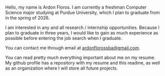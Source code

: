 Hello, my name is Ardon Floros.
I am currently a freshman Computer Science major studying at Purdue University, which I plan to graduate from in the spring of 2026.

I am interested in any and all research / internship opportunities. Because I plan to graduate in three years, I would like to gain as much experience as possible before entering the job search when I graduate.

You can contact me through email at ardonflorossba@gmail.com.

You can read pretty much everything important about me on my resume. 
My github profile has a repository with my resume and this readme, as well as an organization where I will store all future projects.
